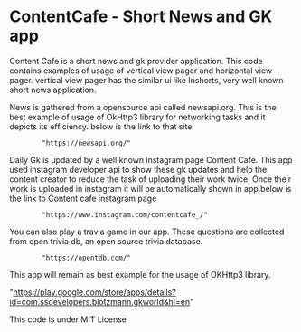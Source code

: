 # ContentCafe - Short News and GK app

Content Cafe is a short news and gk provider application. 
This code contains examples of usage of vertical view pager and horizontal view pager. vertical view pager has the similar ui
like Inshorts, very well known short news application.

News is gathered from a opensource api called newsapi.org. This is the best example of usage of OkHttp3 library for networking 
tasks and it depicts its efficiency. below is the link to that site


            "https://newsapi.org/"

Daily Gk is updated by a well known instagram page Content Cafe. This app used instagram developer api to show these gk updates 
and help the content creator to reduce the task of uploading their work twice. Once their work is uploaded in instagram it will be
automatically shown in app.below is the link to Content cafe instagram page


            "https://www.instagram.com/contentcafe_/"

You can also play a travia game in our app. These questions are collected from open trivia db, an open source trivia database.
            
            
            "https://opentdb.com/"

This app will remain as best example for the usage of OKHttp3 library.


"https://play.google.com/store/apps/details?id=com.ssdevelopers.blotzmann.gkworld&hl=en"

This code is under MIT License 

